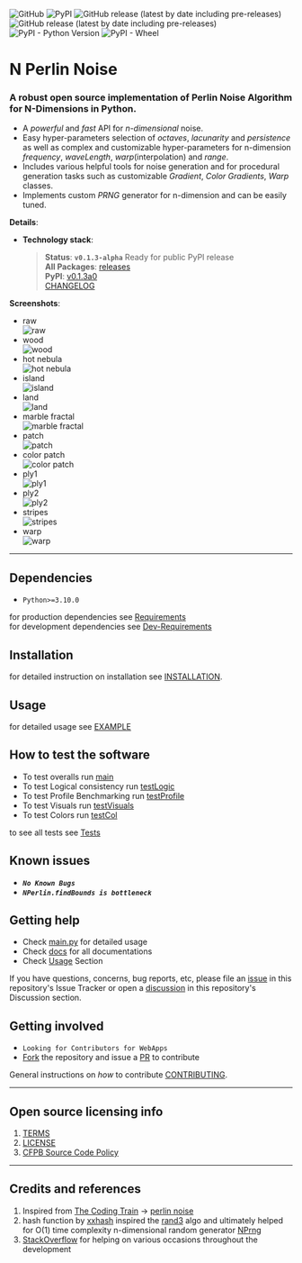 ![GitHub](https://img.shields.io/github/license/Amith225/NPerlinNoise)
![PyPI](https://img.shields.io/pypi/v/NPerlinNoise)
![GitHub release (latest by date including pre-releases)](https://img.shields.io/github/v/release/Amith225/NPerlinNoise)
![GitHub release (latest by date including pre-releases)](https://img.shields.io/github/v/release/Amith225/NPerlinNoise?include_prereleases)
![PyPI - Python Version](https://img.shields.io/pypi/pyversions/NPerlinNoise)
![PyPI - Wheel](https://img.shields.io/pypi/wheel/NPerlinNoise)

# N Perlin Noise

### A robust open source implementation of Perlin Noise Algorithm for N-Dimensions in Python.
- A _powerful_ and _fast_ API for _n-dimensional_ noise.
- Easy hyper-parameters selection of _octaves_, _lacunarity_ and _persistence_
  as well as complex and customizable hyper-parameters for n-dimension
  _frequency_, _waveLength_, _warp_(interpolation) and _range_.
- Includes various helpful tools for noise generation and for procedural generation tasks
  such as customizable _Gradient_, _Color Gradients_, _Warp_ classes.
- Implements custom _PRNG_ generator for n-dimension and can be easily tuned.

**Details**:
- **Technology stack**:
  > **Status**: **`v0.1.3-alpha`** Ready for public PyPI release<br>
  > **All Packages**: [releases](https://github.com/Amith225/NPerlinNoise/releases)<br>
  > **PyPI**: [v0.1.3a0](https://pypi.org/project/NPerlinNoise/0.1.3a0/)<br>
  > [CHANGELOG](docs/CHANGELOG.md)<br>

**Screenshots**:
- raw<br>
  ![raw](snaps/raw.png)
- wood<br>
  ![wood](snaps/wood.png)
- hot nebula<br>
  ![hot nebula](snaps/hot_nebula.png)
- island<br>
  ![island](snaps/island.png)
- land<br>
  ![land](snaps/land.png)
- marble fractal<br>
  ![marble fractal](snaps/marble_fractal.png)
- patch<br>
  ![patch](snaps/patch.png)
- color patch<br>
  ![color patch](snaps/color_patch.png)
- ply1<br>
  ![ply1](snaps/ply1.png)
- ply2<br>
  ![ply2](snaps/ply2.png)
- stripes<br>
  ![stripes](snaps/stripes.png)
- warp<br>
  ![warp](snaps/warp.png)

---

## Dependencies
- `Python>=3.10.0`

for production dependencies see [Requirements](requirements.txt)<br>
for development dependencies see [Dev-Requirements](requirements_dev.txt)

## Installation
for detailed instruction on installation see [INSTALLATION](docs/INSTALL.md).

<a id="usage"></a>
## Usage
for detailed usage see [EXAMPLE](tests/main.py)

## How to test the software
- To test overalls run [main](tests/main.py)
- To test Logical consistency run [testLogic](tests/testLogic.py)
- To test Profile Benchmarking run [testProfile](tests/testProfile.py)
- To test Visuals run [testVisuals](tests/testVisuals.py)
- To test Colors run [testCol](tests/testCol.py)

to see all tests see [Tests](tests)

## Known issues
- **_`No Known Bugs`_**
- **_`NPerlin.findBounds is bottleneck`_**

## Getting help
- Check [main.py](tests/main.py) for detailed usage
- Check [docs](docs) for all documentations
- Check [Usage](#usage) Section

If you have questions, concerns, bug reports, etc,
please file an [issue](https://github.com/Amith225/NPerlinNoise/issues) in this repository's Issue Tracker or
open a [discussion](https://github.com/Amith225/NPerlinNoise/discussions/7) in this repository's Discussion section.


## Getting involved
- `Looking for Contributors for WebApps`
- [Fork](https://github.com/Amith225/NPerlinNoise/fork) the repository
  and issue a [PR](https://github.com/Amith225/NPerlinNoise/pulls) to contribute

General instructions on _how_ to contribute  [CONTRIBUTING](docs/CONTRIBUTING.md).

----

## Open source licensing info
1. [TERMS](docs/TERMS.md)
2. [LICENSE](LICENSE)
3. [CFPB Source Code Policy](https://github.com/cfpb/source-code-policy/)

----

## Credits and references
1. Inspired from [The Coding Train](https://www.youtube.com/channel/UCvjgXvBlbQiydffZU7m1_aw) -> [perlin noise](https://thecodingtrain.com/challenges/24-perlin-noise-flow-field)
2. hash function by [xxhash](https://github.com/Cyan4973/xxHash)
   inspired the [rand3](src/NPerlinNoise/tools.py) algo
   and ultimately helped for O(1) time complexity n-dimensional random generator [NPrng](src/NPerlinNoise/tools.py)
3. [StackOverflow](https://stackoverflow.com/) for helping on various occasions throughout the development
